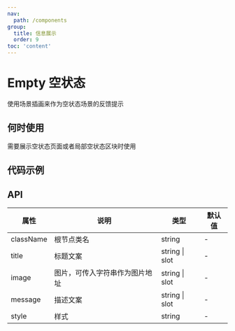```yaml
---
nav:
  path: /components
group:
  title: 信息展示
  order: 9
toc: 'content'
---
```


# Empty 空状态

<code src="../../docs/components/compatibility.tsx" inline="true"></code>


使用场景插画来作为空状态场景的反馈提示

## 何时使用
需要展示空状态页面或者局部空状态区块时使用

## 代码示例
<code src='pages/Empty/index'></code>

## API
| 属性 | 说明 | 类型 | 默认值 |
| -----|-----|-----|----- |
| className | 根节点类名 |  string | - | 
| title | 标题文案 | string \| slot | - | 
| image | 图片，可传入字符串作为图片地址 | string \| slot | - | 
| message | 描述文案 | string \| slot | - | 
| style | 样式 | string | - | 


